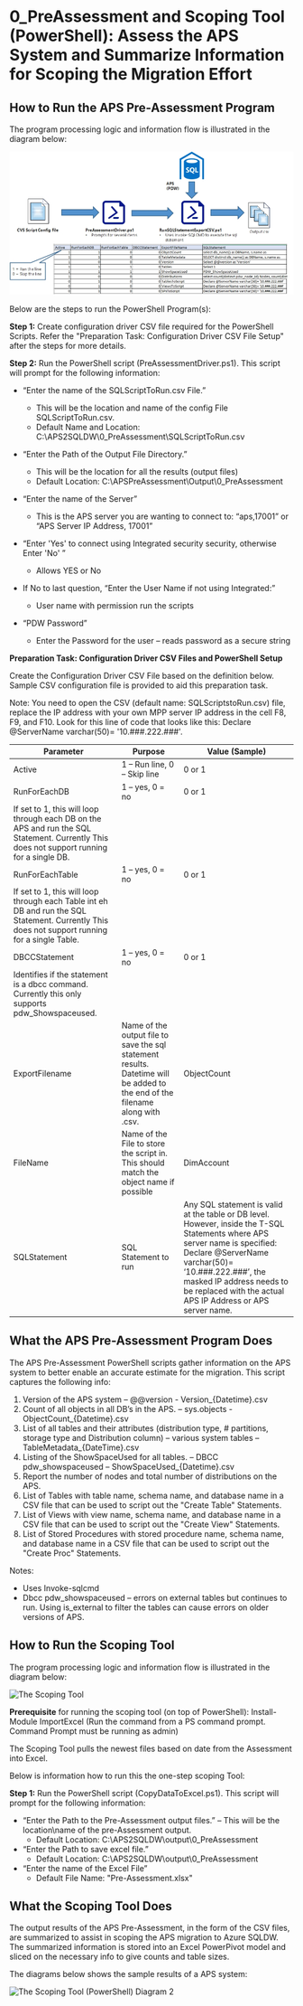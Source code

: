 
# **0_PreAssessment and Scoping Tool (PowerShell):** Assess the APS System and Summarize Information for Scoping the Migration Effort

## **How to Run the APS Pre-Assessment Program**

The program processing logic and information flow is illustrated in the diagram below: 

![Pre-Assessment Programs](/APS%20to%20SQL%20DW%20Migration%20-%20Schema%20and%20Data%20Migration%20with%20PolyBase/Images/0B-PreAssessment.jpg)


Below are the steps to run the PowerShell Program(s): 


**Step 1:** Create configuration driver CSV file required for the PowerShell Scripts. Refer the "Preparation Task: Configuration Driver CSV File Setup" after the steps for more details. 


**Step 2:** Run the PowerShell script (PreAssessmentDriver.ps1). This script will prompt for the following information: 

* “Enter the name of the SQLScriptToRun.csv File.”
	* This will be the location and name of the config File SQLScriptToRun.csv.
	* Default Name and Location: C:\APS2SQLDW\0_PreAssessment\SQLScriptToRun.csv

* “Enter the Path of the Output File Directory.”
	* This will be the location for all the results (output files)
	* Default Location: C:\APSPreAssessment\Output\0_PreAssessment

* “Enter the name of the Server”
	* This is the APS server you are wanting to connect to:  “aps,17001” or “APS Server IP Address, 17001” 

* “Enter 'Yes' to connect using Integrated security security, otherwise Enter 'No' ”
	* Allows YES or No 

* If No to last question, “Enter the User Name if not using Integrated:” 
	* User name with permission run the scripts
	
* “PDW Password”
	* Enter the Password for the user – reads password as a secure string


**Preparation Task: Configuration Driver CSV Files and PowerShell Setup**

Create the Configuration Driver CSV File based on the definition below. Sample CSV configuration file is provided to aid this preparation task. 

Note: You need to open the CSV (default name: SQLScriptstoRun.csv) file, replace the IP address with your own MPP server IP address in the cell F8, F9, and F10. Look for this line of code that looks like this: 
Declare @ServerName varchar(50)= '10.###.222.###'. 


| Parameter                                                                                                                                            | Purpose                                                                                                                          | Value   (Sample)                                     |
|------------------------------------------------------------------------------------------------------------------------------------------------------|----------------------------------------------------------------------------------------------------------------------------------|------------------------------------------------------|
| Active                                                                                                                                               | 1 – Run line, 0 – Skip line                                                                                                      | 0 or 1                                               |
| RunForEachDB                                                                                                                                         | 1 – yes, 0 = no                                                                                                                  | 0 or 1                                               |
| If set to 1, this will loop through each DB on the APS and   run the SQL Statement.  Currently This does not support running for   a single DB.      |                                                                                                                                  |                                                      |
| RunForEachTable                                                                                                                                      | 1 – yes, 0 = no                                                                                                                  | 0 or 1                                               |
| If set to 1, this will loop through each Table int eh DB   and run the SQL Statement.  Currently This does not support running for   a single Table. |                                                                                                                                  |                                                      |
| DBCCStatement                                                                                                                                        | 1 – yes, 0 = no                                                                                                                  | 0 or 1                                               |
| Identifies if the statement is a dbcc command.  Currently this only   supports pdw_Showspaceused.                                                    |                                                                                                                                  |                                                      |
| ExportFilename                                                                                                                                       | Name of the output file to save the sql statement results.  Datetime will be added to the end of the   filename along with .csv. | ObjectCount                                          |
| FileName                                                                                                                                             | Name of the File to store the script in.  This should match the object name if   possible                                        | DimAccount                                           |
| SQLStatement                                                                                                                                         | SQL Statement to run                                                                                                             | Any SQL statement is valid at the table or DB level. However, inside the T-SQL Statements where APS server name is specified: Declare @ServerName varchar(50)= ‘10.###.222.###’, the masked IP address needs to be replaced with the actual APS IP Address or APS server name. |


## **What the APS Pre-Assessment Program Does** ##

The APS Pre-Assessment PowerShell scripts gather information on the APS system to better enable an accurate estimate for the migration.  This script captures the following info:

1. Version of the APS system – @@version - Version_{Datetime}.csv
2. Count of all objects in all DB’s in the APS. – sys.objects - ObjectCount_{Datetime}.csv
3. List of all tables and their attributes (distribution type, # partitions, storage type and Distribution column) – various system tables – TableMetadata_{DateTime}.csv
4. Listing of the ShowSpaceUsed for all tables. – DBCC pdw_showspaceused – ShowSpaceUsed_{Datetime}.csv
5. Report the number of nodes and total number of distributions on the APS.
6. List of Tables with table name, schema name, and database name in a CSV file that can be used to script out the "Create Table" Statements. 
7. List of Views with view name, schema name, and database name in a CSV file that can be used to script out the "Create View" Statements. 
8. List of Stored Procedures with stored procedure name, schema name, and database name in a CSV file that can be used to script out the "Create Proc" Statements. 
  
Notes:  

- Uses Invoke-sqlcmd
- Dbcc pdw_showspaceused – errors on external tables but continues to run.  Using is_external to filter the tables can cause errors on older versions of APS.  


## **How to Run the Scoping Tool**

The program processing logic and information flow is illustrated in the diagram below: 

![The Scoping Tool](https://i.imgur.com/asG4HlX.jpg)

**Prerequisite** for running the scoping tool (on top of PowerShell): Install-Module ImportExcel  (Run the command from a PS command prompt.  Command Prompt must be running as admin)

The Scoping Tool pulls the newest files based on date from the Assessment into Excel.  

Below is information how to run this the one-step scoping Tool:

**Step 1:** Run the PowerShell script (CopyDataToExcel.ps1).  This script will prompt for the following information:

* “Enter the Path to the Pre-Assessment output files.” – This will be the location\name of the pre-Assessment output.
	* Default Location: C:\APS2SQLDW\output\0_PreAssessment
* “Enter the Path to save excel file.”
	* Default Location: C:\APS2SQLDW\output\0_PreAssessment
* “Enter the name of the Excel File”
	* Default File Name: "Pre-Assessment.xlsx"



## **What the Scoping Tool Does**

The output results of the APS Pre-Assessment, in the form of the CSV files, are summarized to assist in scoping the APS migration to Azure SQLDW. The summarized information is stored into an Excel PowerPivot model and sliced on the necessary info to give counts and table sizes.

The diagrams below shows the sample results of a APS system: 


![The Scoping Tool (PowerShell) Diagram 2](https://i.imgur.com/FFpAWqP.jpg)
